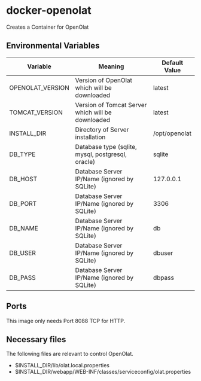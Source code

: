 # docker-openolat
Creates a Container for OpenOlat

## Environmental Variables
| **Variable** | **Meaning** | **Default Value** |
|---|---|---|
| OPENOLAT_VERSION | Version of OpenOlat which will be downloaded | latest |
| TOMCAT_VERSION | Version of Tomcat Server which will be downloaded | latest |
| INSTALL_DIR | Directory of Server installation | /opt/openolat |
| DB_TYPE | Database type (sqlite, mysql, postgresql, oracle) | sqlite |
| DB_HOST | Database Server IP/Name (ignored by SQLite) | 127.0.0.1 |
| DB_PORT | Database Server IP/Name (ignored by SQLite) | 3306 |
| DB_NAME | Database Server IP/Name (ignored by SQLite) | db |
| DB_USER | Database Server IP/Name (ignored by SQLite) | dbuser |
| DB_PASS | Database Server IP/Name (ignored by SQLite) | dbpass |

## Ports
This image only needs Port 8088 TCP for HTTP.

## Necessary files
The following files are relevant to control OpenOlat.
- $INSTALL_DIR/lib/olat.local.properties
- $INSTALL_DIR/webapp/WEB-INF/classes/serviceconfig/olat.properties
